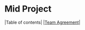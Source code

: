 # Mid Project

|Table of contents|
|[Team Agreement](https://github.com/Mohammad-Keath/midProject/blob/main/Team%20Agreement.md)|
